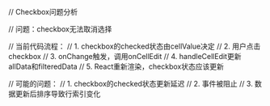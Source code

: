 // Checkbox问题分析

// 问题：checkbox无法取消选择

// 当前代码流程：
// 1. checkbox的checked状态由cellValue决定
// 2. 用户点击checkbox
// 3. onChange触发，调用onCellEdit
// 4. handleCellEdit更新allData和filteredData
// 5. React重新渲染，checkbox状态应该更新

// 可能的问题：
// 1. checkbox的checked状态更新延迟
// 2. 事件被阻止
// 3. 数据更新后排序导致行索引变化

